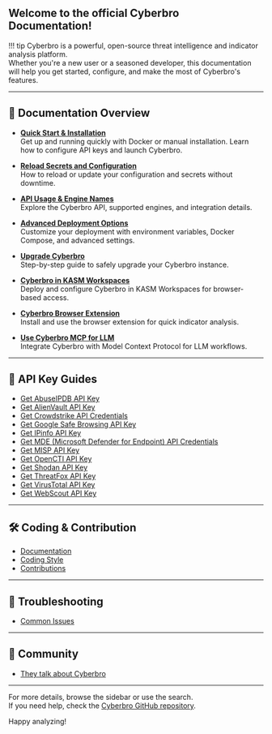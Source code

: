 ## Welcome to the official Cyberbro Documentation!

!!! tip
    Cyberbro is a powerful, open-source threat intelligence and indicator analysis platform.  
    Whether you're a new user or a seasoned developer, this documentation will help you get started, configure, and make the most of Cyberbro's features.

---

## 📖 Documentation Overview

- **[Quick Start & Installation](quick-start/Quick-start-&-Installation.md)**  
    Get up and running quickly with Docker or manual installation. Learn how to configure API keys and launch Cyberbro.

- **[Reload Secrets and Configuration](quick-start/Reload-secrets-and-configuration.md)**  
    How to reload or update your configuration and secrets without downtime.

- **[API Usage & Engine Names](quick-start/API-usage-and-engine-names.md)**  
    Explore the Cyberbro API, supported engines, and integration details.

- **[Advanced Deployment Options](quick-start/Advanced-options-for-deployment.md)**  
    Customize your deployment with environment variables, Docker Compose, and advanced settings.

- **[Upgrade Cyberbro](quick-start/Upgrade-Cyberbro.md)**  
    Step-by-step guide to safely upgrade your Cyberbro instance.

- **[Cyberbro in KASM Workspaces](integrations/Cyberbro-in-KASM-Workspaces.md)**  
    Deploy and configure Cyberbro in KASM Workspaces for browser-based access.

- **[Cyberbro Browser Extension](integrations/Cyberbro-browser-extension.md)**  
    Install and use the browser extension for quick indicator analysis.

- **[Use Cyberbro MCP for LLM](integrations/Use-Cyberbro-MCP-for-LLM.md)**  
    Integrate Cyberbro with Model Context Protocol for LLM workflows.

---

## 🔑 API Key Guides

- [Get AbuseIPDB API Key](api-keys/Get-AbuseIPDB-API-key.md)
- [Get AlienVault API Key](api-keys/Get-AlienVault-API-key.md)
- [Get Crowdstrike API Credentials](api-keys/Get-Crowdstrike-API-Credentials.md)
- [Get Google Safe Browsing API Key](api-keys/Get-Google-Safe-Browing-API-key.md)
- [Get IPinfo API Key](api-keys/Get-IPinfo-API-key.md)
- [Get MDE (Microsoft Defender for Endpoint) API Credentials](api-keys/Get-MDE-(Microsoft-Defender-for-Endpoint)-API-credentials.md)
- [Get MISP API Key](api-keys/Get-MISP-API-key.md)
- [Get OpenCTI API Key](api-keys/Get-OpenCTI-API-key.md)
- [Get Shodan API Key](api-keys/Get-Shodan-API-key.md)
- [Get ThreatFox API Key](api-keys/Get-ThreatFox-API-key.md)
- [Get VirusTotal API Key](api-keys/Get-VirusTotal-API-key.md)
- [Get WebScout API Key](api-keys/Get-WebScout-API-key.md)

---

## 🛠️ Coding & Contribution

- [Documentation](contribute/Documentation.md)
- [Coding Style](contribute/Coding-Style.md)
- [Contributions](contribute/Contributions.md)

---

## 🔎 Troubleshooting
- [Common Issues](troubleshooting/Common-Issues.md)

---

## 🎉 Community

- [They talk about Cyberbro](community/They-talk-about-Cyberbro.md)  

---

For more details, browse the sidebar or use the search.  
If you need help, check the [Cyberbro GitHub repository](https://github.com/stanfrbd/cyberbro).

Happy analyzing!
